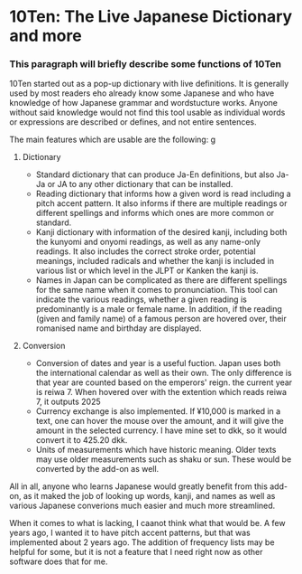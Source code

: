 # 10Ten: The Live Japanese Dictionary and more

### This paragraph will briefly describe some functions of 10Ten

10Ten started out as a pop-up dictionary with live definitions. It is generally used by most readers eho already know some Japanese and who have knowledge of how Japanese grammar and wordstucture works. Anyone without said knowledge would not find this tool usable as individual words or expressions are described or defines, and not entire sentences.

The main features which are usable are the following:
g
1.	Dictionary
	- Standard dictionary that can produce Ja-En definitions, but also Ja-Ja or JA to any other dictionary that can be installed.
	- Reading dictionary that informs how a given word is read including a pitch accent pattern. It also informs if there are multiple readings or different spellings and informs which ones are more common or standard.
	- Kanji dictionary with information of the desired kanji, including both the kunyomi and onyomi readings, as well as any name-only readings. It also includes the correct stroke order, potential meanings, included radicals and whether the kanji is included in various list or which level in the JLPT or Kanken the kanji is.
	- Names in Japan can be complicated as there are different spellings for the same name when it comes to pronunciation. This tool can indicate the various readings, whether a given reading is predominantly is a male or female name. In addition, if the reading (given and family name) of a famous person are hovered over, their romanised name and birthday are displayed.

2.	Conversion
	- Conversion of dates and year is a useful fuction. Japan uses both the international calendar as well as their own. The only difference is that year are counted based on the emperors' reign. the current year is reiwa 7. When hovered over with the extention which reads reiwa 7, it outputs 2025
	- Currency exchange is also implemented. If ¥10,000 is marked in a text, one can hover the mouse over the amount, and it will give the amount in the selected currency. I have mine set to dkk, so it would convert it to 425.20 dkk.
	- Units of measurements which have historic meaning. Older texts may use older measurements such as shaku or sun. These would be converted by the add-on as well.

All in all, anyone who learns Japanese would greatly benefit from this add-on, as it maked the job of looking up words, kanji, and names as well as various Japanese converions much easier and much more streamlined.

When it comes to what is lacking, I caanot think what that would be. A few years ago, I wanted it to have pitch accent patterns, but that was implemented about 2 years ago. The addition of frequency lists may be helpful for some, but it is not a feature that I need right now as other software does that for me.